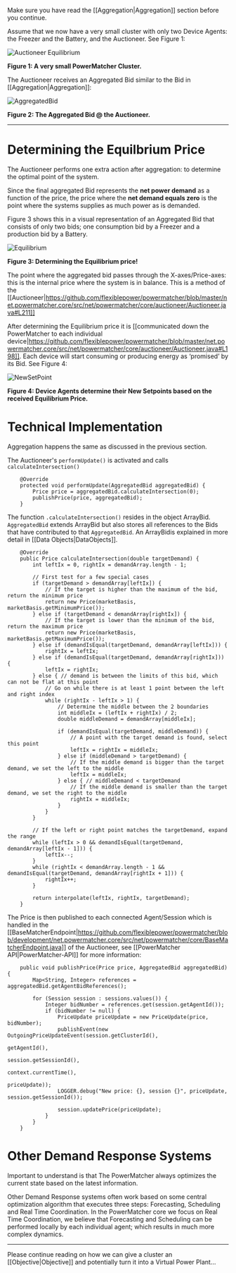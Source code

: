 Make sure you have read the [[Aggregation|Aggregation]] section before you continue. 

Assume that we now have a very small cluster with only two Device Agents: the Freezer and the Battery, and the Auctioneer. See Figure 1:

![Auctioneer Equilibrium](AuctioneerEquilibrium.png)

**Figure 1: A very small PowerMatcher Cluster.**

The Auctioneer receives an Aggregated Bid similar to the Bid in [[Aggregation|Aggregation]]:

![AggregatedBid](AggregatedBid1.png)

**Figure 2: The Aggregated Bid @ the Auctioneer.**

-----------------------------------------------
# Determining the Equilbrium Price

The Auctioneer performs one extra action after aggregation: to determine the optimal point of the system. 

Since the final aggregated Bid represents the **net power demand** as a function of the price, the price where the **net demand equals zero** is the point where the systems supplies as much power as is demanded.

Figure 3 shows this in a visual representation of an Aggregated Bid that consists of only two bids; one consumption bid by a Freezer and a production bid by a Battery.

![Equilibrium](Equilibrium1.png)

**Figure 3: Determining the Equilibrium price!**

The point where the aggregated bid passes through the X-axes/Price-axes: this is the internal price where the system is in balance. This is a method of the [[Auctioneer|https://github.com/flexiblepower/powermatcher/blob/master/net.powermatcher.core/src/net/powermatcher/core/auctioneer/Auctioneer.java#L211]] 

After determining the Equilibrium price it is [[communicated down the PowerMatcher to each individual device|https://github.com/flexiblepower/powermatcher/blob/master/net.powermatcher.core/src/net/powermatcher/core/auctioneer/Auctioneer.java#L198]]. Each device will start consuming or producing energy as ‘promised’ by its Bid. See Figure 4:

![NewSetPoint](NewSetPoint.png)

**Figure 4: Device Agents determine their New Setpoints based on the received Equilibrium Price.**

# Technical Implementation

Aggregation happens the same as discussed in the previous section.

The Auctioneer's `performUpdate()` is activated and calls `calculateIntersection()`

```
    @Override
    protected void performUpdate(AggregatedBid aggregatedBid) {
        Price price = aggregatedBid.calculateIntersection(0);
        publishPrice(price, aggregatedBid);
    }

```

The function `.calculateIntersection()` resides in the object ArrayBid. `AggregatedBid` extends ArrayBid but also stores all references to the Bids that have contributed to that `AggregatedBid`. An ArrayBidis explained in more detail in [[Data Objects|DataObjects]].

```
    @Override
    public Price calculateIntersection(double targetDemand) {
        int leftIx = 0, rightIx = demandArray.length - 1;

        // First test for a few special cases
        if (targetDemand > demandArray[leftIx]) {
            // If the target is higher than the maximum of the bid, return the minimum price
            return new Price(marketBasis, marketBasis.getMinimumPrice());
        } else if (targetDemand < demandArray[rightIx]) {
            // If the target is lower than the minimum of the bid, return the maximum price
            return new Price(marketBasis, marketBasis.getMaximumPrice());
        } else if (demandIsEqual(targetDemand, demandArray[leftIx])) {
            rightIx = leftIx;
        } else if (demandIsEqual(targetDemand, demandArray[rightIx])) {
            leftIx = rightIx;
        } else { // demand is between the limits of this bid, which can not be flat at this point
            // Go on while there is at least 1 point between the left and right index
            while (rightIx - leftIx > 1) {
                // Determine the middle between the 2 boundaries
                int middleIx = (leftIx + rightIx) / 2;
                double middleDemand = demandArray[middleIx];

                if (demandIsEqual(targetDemand, middleDemand)) {
                    // A point with the target demand is found, select this point
                    leftIx = rightIx = middleIx;
                } else if (middleDemand > targetDemand) {
                    // If the middle demand is bigger than the target demand, we set the left to the middle
                    leftIx = middleIx;
                } else { // middleDemand < targetDemand
                    // If the middle demand is smaller than the target demand, we set the right to the middle
                    rightIx = middleIx;
                }
            }
        }

        // If the left or right point matches the targetDemand, expand the range
        while (leftIx > 0 && demandIsEqual(targetDemand, demandArray[leftIx - 1])) {
            leftIx--;
        }
        while (rightIx < demandArray.length - 1 && demandIsEqual(targetDemand, demandArray[rightIx + 1])) {
            rightIx++;
        }

        return interpolate(leftIx, rightIx, targetDemand);
    }

```

The Price is then published to each connected Agent/Session which is handled in the [[BaseMatcherEndpoint|https://github.com/flexiblepower/powermatcher/blob/development/net.powermatcher.core/src/net/powermatcher/core/BaseMatcherEndpoint.java]] of the Auctioneer, see [[PowerMatcher API|PowerMatcher-API]] for more information:

```
    public void publishPrice(Price price, AggregatedBid aggregatedBid) {
        Map<String, Integer> references = aggregatedBid.getAgentBidReferences();

        for (Session session : sessions.values()) {
            Integer bidNumber = references.get(session.getAgentId());
            if (bidNumber != null) {
                PriceUpdate priceUpdate = new PriceUpdate(price, bidNumber);
                publishEvent(new OutgoingPriceUpdateEvent(session.getClusterId(),
                                                          getAgentId(),
                                                          session.getSessionId(),
                                                          context.currentTime(),
                                                          priceUpdate));
                LOGGER.debug("New price: {}, session {}", priceUpdate, session.getSessionId());

                session.updatePrice(priceUpdate);
            }
        }
    }

```

# Other Demand Response Systems

Important to understand is that The PowerMatcher always optimizes the current state based on the latest information. 

Other Demand Response systems often work based on some central optimization algorithm that executes three steps: Forecasting, Scheduling and Real Time Coordination. In the PowerMatcher core we focus on Real Time Coordination, we believe that Forecasting and Scheduling can be performed locally by each individual agent; which results in much more complex dynamics.

------------------------

Please continue reading on how we can give a cluster an [[Objective|Objective]] and potentially turn it into a Virtual Power Plant...